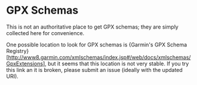 # GPX Schemas

This is not an authoritative place to get GPX schemas; they are simply collected here for convenience.

One possible location to look for GPX schemas is {Garmin's GPX Schema Registry}[http://www8.garmin.com/xmlschemas/index.jsp#/web/docs/xmlschemas/GpxExtensions], but it seems that this location is not very stable. If you try this link an it is broken, please submit an issue (ideally with the updated URI).

